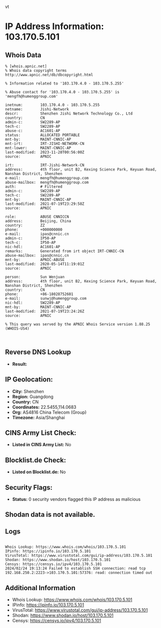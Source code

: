 vt
# IP Address Information: 103.170.5.101

## Whois Data
```
% [whois.apnic.net]
% Whois data copyright terms    http://www.apnic.net/db/dbcopyright.html

% Information related to '103.170.4.0 - 103.170.5.255'

% Abuse contact for '103.170.4.0 - 103.170.5.255' is 'mengfh@humenggroup.com'

inetnum:        103.170.4.0 - 103.170.5.255
netname:        Jishi-Network
descr:          Shenzhen Jishi Network Technology Co., Ltd
country:        CN
admin-c:        SW2289-AP
tech-c:         SW2289-AP
abuse-c:        AC1601-AP
status:         ALLOCATED PORTABLE
mnt-by:         MAINT-CNNIC-AP
mnt-irt:        IRT-JISHI-NETWORK-CN
mnt-lower:      MAINT-CNNIC-AP
last-modified:  2023-11-28T00:56:00Z
source:         APNIC

irt:            IRT-Jishi-Network-CN
address:        4th floor, unit B2, Kexing Science Park, Keyuan Road, Nanshan District, Shenzhen
e-mail:         mengfh@humenggroup.com
abuse-mailbox:  mengfh@humenggroup.com
auth:           # Filtered
admin-c:        SW2289-AP
tech-c:         SW2289-AP
mnt-by:         MAINT-CNNIC-AP
last-modified:  2021-07-19T23:29:58Z
source:         APNIC

role:           ABUSE CNNICCN
address:        Beijing, China
country:        ZZ
phone:          +000000000
e-mail:         ipas@cnnic.cn
admin-c:        IP50-AP
tech-c:         IP50-AP
nic-hdl:        AC1601-AP
remarks:        Generated from irt object IRT-CNNIC-CN
abuse-mailbox:  ipas@cnnic.cn
mnt-by:         APNIC-ABUSE
last-modified:  2020-05-14T11:19:01Z
source:         APNIC

person:         Sun Wenjuan
address:        4th floor, unit B2, Kexing Science Park, Keyuan Road, Nanshan District, Shenzhen
country:        CN
phone:          +86-18028752601
e-mail:         sunwj@humenggroup.com
nic-hdl:        SW2289-AP
mnt-by:         MAINT-CNNIC-AP
last-modified:  2021-07-19T23:24:26Z
source:         APNIC

% This query was served by the APNIC Whois Service version 1.88.25 (WHOIS-US4)



```
## Reverse DNS Lookup
- **Result:** 

## IP Geolocation:
- **City:** Shenzhen
- **Region:** Guangdong
- **Country:** CN
- **Coordinates:** 22.5455,114.0683
- **Org:** AS4816 China Telecom (Group)
- **Timezone:** Asia/Shanghai

## CINS Army List Check:
- **Listed in CINS Army List:** 
No

## Blocklist.de Check:
- **Listed on Blocklist.de:** 
No

## Security Flags:
- **Status:** 0 security vendors flagged this IP address as malicious

## Shodan data is not available.

## Logs
```

Whois Lookup: https://www.whois.com/whois/103.170.5.101
IPinfo: https://ipinfo.io/103.170.5.101
VirusTotal: https://www.virustotal.com/gui/ip-address/103.170.5.101
Shodan: https://www.shodan.io/host/103.170.5.101
Censys: https://censys.io/ipv4/103.170.5.101
2024/02/24 19:13:24 Failed to establish SSH connection: read tcp 192.168.250.2:2223->103.170.5.101:57376: read: connection timed out

```
## Additional Information
- Whois Lookup: https://www.whois.com/whois/103.170.5.101
- IPinfo: https://ipinfo.io/103.170.5.101
- VirusTotal: https://www.virustotal.com/gui/ip-address/103.170.5.101
- Shodan: https://www.shodan.io/host/103.170.5.101
- Censys: https://censys.io/ipv4/103.170.5.101


